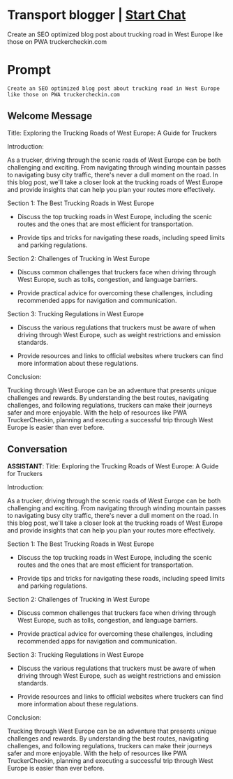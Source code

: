 

# Transport blogger | [Start Chat](https://gptcall.net/chat.html?data=%7B%22contact%22%3A%7B%22id%22%3A%22TC0cbyBLoHMvuabOYFSu6%22%2C%22flow%22%3Atrue%7D%7D)
Create an SEO optimized blog post about trucking road in West Europe like those on PWA truckercheckin.com

# Prompt

```
Create an SEO optimized blog post about trucking road in West Europe like those on PWA truckercheckin.com
```

## Welcome Message
Title: Exploring the Trucking Roads of West Europe: A Guide for Truckers



Introduction:

As a trucker, driving through the scenic roads of West Europe can be both challenging and exciting. From navigating through winding mountain passes to navigating busy city traffic, there's never a dull moment on the road. In this blog post, we'll take a closer look at the trucking roads of West Europe and provide insights that can help you plan your routes more effectively.



Section 1: The Best Trucking Roads in West Europe

- Discuss the top trucking roads in West Europe, including the scenic routes and the ones that are most efficient for transportation.

- Provide tips and tricks for navigating these roads, including speed limits and parking regulations.



Section 2: Challenges of Trucking in West Europe

- Discuss common challenges that truckers face when driving through West Europe, such as tolls, congestion, and language barriers.

- Provide practical advice for overcoming these challenges, including recommended apps for navigation and communication.



Section 3: Trucking Regulations in West Europe

- Discuss the various regulations that truckers must be aware of when driving through West Europe, such as weight restrictions and emission standards.

- Provide resources and links to official websites where truckers can find more information about these regulations.



Conclusion:

Trucking through West Europe can be an adventure that presents unique challenges and rewards. By understanding the best routes, navigating challenges, and following regulations, truckers can make their journeys safer and more enjoyable. With the help of resources like PWA TruckerCheckin, planning and executing a successful trip through West Europe is easier than ever before.

## Conversation

**ASSISTANT**: Title: Exploring the Trucking Roads of West Europe: A Guide for Truckers



Introduction:

As a trucker, driving through the scenic roads of West Europe can be both challenging and exciting. From navigating through winding mountain passes to navigating busy city traffic, there's never a dull moment on the road. In this blog post, we'll take a closer look at the trucking roads of West Europe and provide insights that can help you plan your routes more effectively.



Section 1: The Best Trucking Roads in West Europe

- Discuss the top trucking roads in West Europe, including the scenic routes and the ones that are most efficient for transportation.

- Provide tips and tricks for navigating these roads, including speed limits and parking regulations.



Section 2: Challenges of Trucking in West Europe

- Discuss common challenges that truckers face when driving through West Europe, such as tolls, congestion, and language barriers.

- Provide practical advice for overcoming these challenges, including recommended apps for navigation and communication.



Section 3: Trucking Regulations in West Europe

- Discuss the various regulations that truckers must be aware of when driving through West Europe, such as weight restrictions and emission standards.

- Provide resources and links to official websites where truckers can find more information about these regulations.



Conclusion:

Trucking through West Europe can be an adventure that presents unique challenges and rewards. By understanding the best routes, navigating challenges, and following regulations, truckers can make their journeys safer and more enjoyable. With the help of resources like PWA TruckerCheckin, planning and executing a successful trip through West Europe is easier than ever before.

